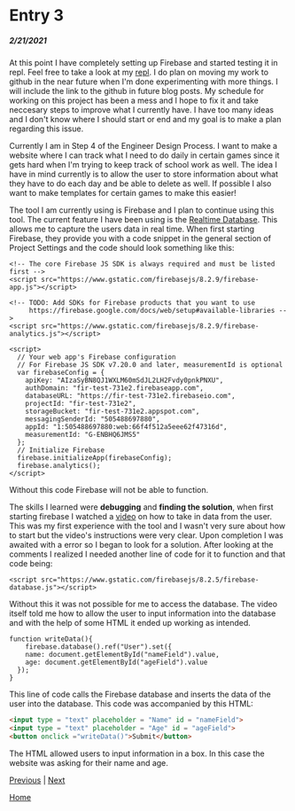 # Entry 3
##### 2/21/2021

At this point I have completely setting up Firebase and started testing it in repl. Feel free to take a look at my [repl](https://repl.it/@ShenghaoDong/Testing-Firebase).
I do plan on moving my work to github in the near future when I'm done experimenting with more things. I will include the link to the github in future blog posts. 
My schedule for working on this project has been a mess and I hope to fix it and take neccesary steps to improve what I currently have.
I have too many ideas and I don't know where I should start or end and my goal is to make a plan regarding this issue. 

Currently I am in Step 4 of the Engineer Design Process. I want to make a website where I can track what I need to do daily in certain games since it gets hard when I'm trying to keep 
track of school work as well. The idea I have in mind currently is to allow the user to store information about what they have to do each day and be able to delete as well. If possible 
I also want to make templates for certain games to make this easier!

The tool I am currently using is Firebase and I plan to continue using this tool. The current feature I have been using is the [Realtime Database](https://firebase.google.com/docs/database).
This allows me to capture the users data in real time. When first starting Firebase, they provide you with a code snippet in the general section of Project Settings and the code should look
something like this:

```JS Snippet
<!-- The core Firebase JS SDK is always required and must be listed first -->
<script src="https://www.gstatic.com/firebasejs/8.2.9/firebase-app.js"></script>

<!-- TODO: Add SDKs for Firebase products that you want to use
     https://firebase.google.com/docs/web/setup#available-libraries -->
<script src="https://www.gstatic.com/firebasejs/8.2.9/firebase-analytics.js"></script>

<script>
  // Your web app's Firebase configuration
  // For Firebase JS SDK v7.20.0 and later, measurementId is optional
  var firebaseConfig = {
    apiKey: "AIzaSyBN8QJ1WXLM60mSdJL2LH2Fvdy0pnkPNXU",
    authDomain: "fir-test-731e2.firebaseapp.com",
    databaseURL: "https://fir-test-731e2.firebaseio.com",
    projectId: "fir-test-731e2",
    storageBucket: "fir-test-731e2.appspot.com",
    messagingSenderId: "505488697880",
    appId: "1:505488697880:web:66f4f512a5eee62f47316d",
    measurementId: "G-ENBHQ6JMS5"
  };
  // Initialize Firebase
  firebase.initializeApp(firebaseConfig);
  firebase.analytics();
</script>
```
Without this code Firebase will not be able to function. 

The skills I learned were **debugging** and **finding the solution**, when first starting firebase I watched a [video](https://www.youtube.com/watch?v=-UOkri_WNWQ) on how to take in data
from the user. This was my first experience with the tool and I wasn't very sure about how to start but the video's instructions were very clear. Upon completion I was awaited with a error
so I began to look for a solution. After looking at the comments I realized I needed another line of code for it to function and that code being:

```JS Snippet
<script src="https://www.gstatic.com/firebasejs/8.2.5/firebase-database.js"></script>
```
Without this it was not possible for me to access the database.
The video itself told me how to allow the user to input information into the database and with the help of some HTML it ended up working as intended.
```JS Snippet
function writeData(){
    firebase.database().ref("User").set({
    name: document.getElementById("nameField").value,
    age: document.getElementById("ageField").value
  });
}
```
This line of code calls the Firebase database and inserts the data of the user into the database. This code was accompanied by this HTML:
```HTML Snippet
<input type = "text" placeholder = "Name" id = "nameField">
<input type = "text" placeholder = "Age" id = "ageField">
<button onclick ="writeData()">Submit</button>
```
The HTML allowed users to input information in a box. In this case the website was asking for their name and age.

[Previous](entry02.md) | [Next](entry04.md)

[Home](../README.md)